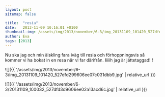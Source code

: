 ```yaml
---
layout: post
sitemap: false

title:  "resia"
date:   2013-11-09 10:16:01 +0100
thumbnail-img: /assets/img/2013/november/6-3/img_20131109_101420_527dfd299606ee07c031dbb9.jpg
author: Eva
tags: [2013]
---
```


Nu ska jag och min älskling fara iväg till resia och förhoppningsvis så kommer vi ha bokat in en resa när vi far därifrån. Iiiiih jag är jättetaggad! !

![]({{ '/assets/img/2013/november/6-3/img_20131109_101420_527dfd299606ee07c031dbb9.jpg'  | relative_url }})

![]({{ '/assets/img/2013/november/6-3/20131109_100032_527dfd3d9606ee02a13acd6c.jpg'  | relative_url }})

